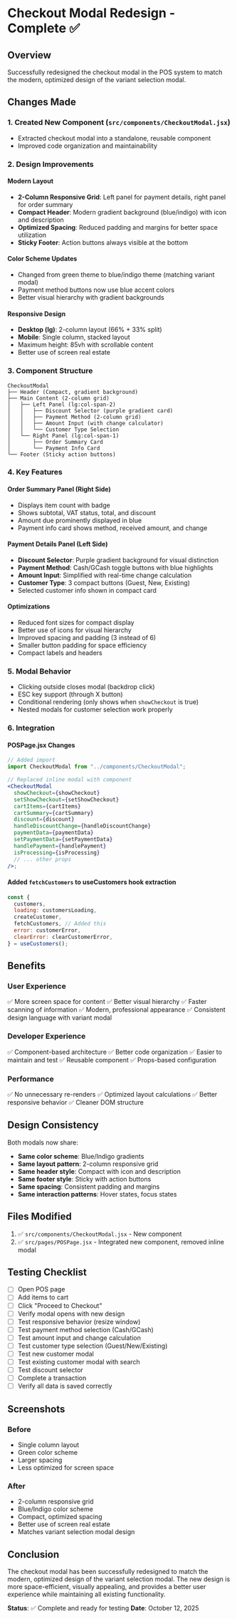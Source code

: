 # Checkout Modal Redesign - Complete ✅

## Overview

Successfully redesigned the checkout modal in the POS system to match the modern, optimized design of the variant selection modal.

## Changes Made

### 1. **Created New Component** (`src/components/CheckoutModal.jsx`)

- Extracted checkout modal into a standalone, reusable component
- Improved code organization and maintainability

### 2. **Design Improvements**

#### **Modern Layout**

- **2-Column Responsive Grid**: Left panel for payment details, right panel for order summary
- **Compact Header**: Modern gradient background (blue/indigo) with icon and description
- **Optimized Spacing**: Reduced padding and margins for better space utilization
- **Sticky Footer**: Action buttons always visible at the bottom

#### **Color Scheme Updates**

- Changed from green theme to blue/indigo theme (matching variant modal)
- Payment method buttons now use blue accent colors
- Better visual hierarchy with gradient backgrounds

#### **Responsive Design**

- **Desktop (lg)**: 2-column layout (66% + 33% split)
- **Mobile**: Single column, stacked layout
- Maximum height: 85vh with scrollable content
- Better use of screen real estate

### 3. **Component Structure**

```
CheckoutModal
├── Header (Compact, gradient background)
├── Main Content (2-column grid)
│   ├── Left Panel (lg:col-span-2)
│   │   ├── Discount Selector (purple gradient card)
│   │   ├── Payment Method (2-column grid)
│   │   ├── Amount Input (with change calculator)
│   │   └── Customer Type Selection
│   └── Right Panel (lg:col-span-1)
│       ├── Order Summary Card
│       └── Payment Info Card
└── Footer (Sticky action buttons)
```

### 4. **Key Features**

#### **Order Summary Panel** (Right Side)

- Displays item count with badge
- Shows subtotal, VAT status, total, and discount
- Amount due prominently displayed in blue
- Payment info card shows method, received amount, and change

#### **Payment Details Panel** (Left Side)

- **Discount Selector**: Purple gradient background for visual distinction
- **Payment Method**: Cash/GCash toggle buttons with blue highlights
- **Amount Input**: Simplified with real-time change calculation
- **Customer Type**: 3 compact buttons (Guest, New, Existing)
- Selected customer info shown in compact card

#### **Optimizations**

- Reduced font sizes for compact display
- Better use of icons for visual hierarchy
- Improved spacing and padding (3 instead of 6)
- Smaller button padding for space efficiency
- Compact labels and headers

### 5. **Modal Behavior**

- Clicking outside closes modal (backdrop click)
- ESC key support (through X button)
- Conditional rendering (only shows when `showCheckout` is true)
- Nested modals for customer selection work properly

### 6. **Integration**

#### **POSPage.jsx Changes**

```jsx
// Added import
import CheckoutModal from "../components/CheckoutModal";

// Replaced inline modal with component
<CheckoutModal
  showCheckout={showCheckout}
  setShowCheckout={setShowCheckout}
  cartItems={cartItems}
  cartSummary={cartSummary}
  discount={discount}
  handleDiscountChange={handleDiscountChange}
  paymentData={paymentData}
  setPaymentData={setPaymentData}
  handlePayment={handlePayment}
  isProcessing={isProcessing}
  // ... other props
/>;
```

#### **Added `fetchCustomers` to useCustomers hook extraction**

```jsx
const {
  customers,
  loading: customersLoading,
  createCustomer,
  fetchCustomers, // Added this
  error: customerError,
  clearError: clearCustomerError,
} = useCustomers();
```

## Benefits

### **User Experience**

✅ More screen space for content
✅ Better visual hierarchy
✅ Faster scanning of information
✅ Modern, professional appearance
✅ Consistent design language with variant modal

### **Developer Experience**

✅ Component-based architecture
✅ Better code organization
✅ Easier to maintain and test
✅ Reusable component
✅ Props-based configuration

### **Performance**

✅ No unnecessary re-renders
✅ Optimized layout calculations
✅ Better responsive behavior
✅ Cleaner DOM structure

## Design Consistency

Both modals now share:

- **Same color scheme**: Blue/Indigo gradients
- **Same layout pattern**: 2-column responsive grid
- **Same header style**: Compact with icon and description
- **Same footer style**: Sticky with action buttons
- **Same spacing**: Consistent padding and margins
- **Same interaction patterns**: Hover states, focus states

## Files Modified

1. ✅ `src/components/CheckoutModal.jsx` - New component
2. ✅ `src/pages/POSPage.jsx` - Integrated new component, removed inline modal

## Testing Checklist

- [ ] Open POS page
- [ ] Add items to cart
- [ ] Click "Proceed to Checkout"
- [ ] Verify modal opens with new design
- [ ] Test responsive behavior (resize window)
- [ ] Test payment method selection (Cash/GCash)
- [ ] Test amount input and change calculation
- [ ] Test customer type selection (Guest/New/Existing)
- [ ] Test new customer modal
- [ ] Test existing customer modal with search
- [ ] Test discount selector
- [ ] Complete a transaction
- [ ] Verify all data is saved correctly

## Screenshots

### Before

- Single column layout
- Green color scheme
- Larger spacing
- Less optimized for screen space

### After

- 2-column responsive grid
- Blue/Indigo color scheme
- Compact, optimized spacing
- Better use of screen real estate
- Matches variant selection modal design

## Conclusion

The checkout modal has been successfully redesigned to match the modern, optimized design of the variant selection modal. The new design is more space-efficient, visually appealing, and provides a better user experience while maintaining all existing functionality.

**Status**: ✅ Complete and ready for testing
**Date**: October 12, 2025
